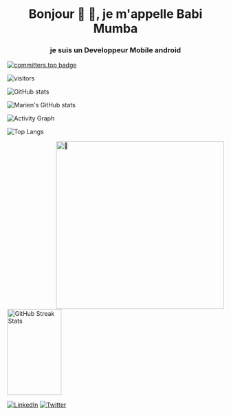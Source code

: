 <h1 align="center">Bonjour 👋 👋, je m'appelle Babi Mumba </h1>
<h3 align="center">je suis un Developpeur Mobile android</h3>

[![committers.top badge](https://user-badge.committers.top/congo_kinshasa/BabiMumba.svg)](https://user-badge.committers.top/congo_kinshasa/BabiMumba)

![visitors](https://visitor-badge.glitch.me/badge?page_id=BabiMumba.BabiMumba)



![GitHub stats](https://github-readme-stats.vercel.app/api?username=BabiMumba&count_private=true&theme=material-palenight&&include_all_commits=true&hide_border=true)

![Marien's GitHub stats](https://github-readme-streak-stats.herokuapp.com/?user=BabiMumba&theme=material-palenight&hide_border=true)

![Activity Graph](https://activity-graph.herokuapp.com/graph?username=BabiMumba&theme=material-palenight)

![Top Langs](https://github-readme-stats.vercel.app/api/top-langs/?username=BabiMumba&hide_border=true&layout=compact&count_private=true&theme=material-palenight)

[<img align="right" width="390" alt="🦑" src="https://user-images.githubusercontent.com/22963968/190084456-0e077445-abae-4355-8061-5f0830a48d6e.png">](#)

<p>
  <img
    width="50%"
    height="200"
    alt="GitHub Streak Stats"
    src="https://github-profile-trophy.vercel.app/?username=BabiMumba&theme=radical&no-frame=true&column=3&row=2"
  />
</p>
<p align="left">
<a href="https://www.linkedin.com/in/babi-mumba/"><img alt="LinkedIn" src="https://img.shields.io/badge/LinkedIn-BabiMumba-blue?style=flat-square&logo=linkedin"></a>
<a href="https://twitter.com/BabiMumba"><img alt="Twitter" src="https://img.shields.io/badge/Twitter-BabiMumba-blue?style=flat-square&logo=twitter"></a>

</p>
